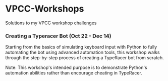 # VPCC-Workshops
Solutions to my VPCC workshop challenges

### Creating a Typeracer Bot (Oct 22 - Dec 14)
Starting from the basics of simulating keyboard input with Python to fully automating the bot using advanced automation tools, this workshop walks through the step-by-step process of creating a TypeRacer bot from scratch.

Note: This workshop's intended purpose is to demonstrate Python's automation abilities rather than encourage cheating in TypeRacer.
